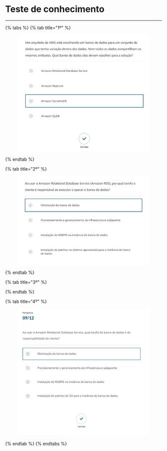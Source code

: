 # Teste de conhecimento

***

{% tabs %}
{% tab title="1º" %}
<figure><img src="../../.gitbook/assets/image (70).png" alt=""><figcaption></figcaption></figure>
{% endtab %}

{% tab title="2º" %}
<figure><img src="../../.gitbook/assets/image (71).png" alt=""><figcaption></figcaption></figure>
{% endtab %}

{% tab title="3º" %}

{% endtab %}

{% tab title="4º" %}
<figure><img src="../../.gitbook/assets/image (79).png" alt=""><figcaption></figcaption></figure>
{% endtab %}
{% endtabs %}
